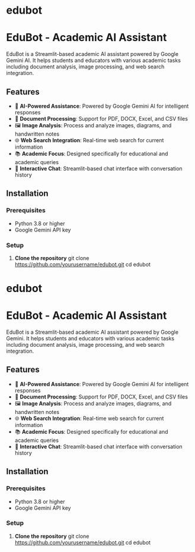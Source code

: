# edubot

# EduBot - Academic AI Assistant

EduBot is a Streamlit-based academic AI assistant powered by Google Gemini AI. It helps students and educators with various academic tasks including document analysis, image processing, and web search integration.

## Features

- 🤖 **AI-Powered Assistance**: Powered by Google Gemini AI for intelligent responses
- 📄 **Document Processing**: Support for PDF, DOCX, Excel, and CSV files
- 🖼️ **Image Analysis**: Process and analyze images, diagrams, and handwritten notes
- 🌐 **Web Search Integration**: Real-time web search for current information
- 📚 **Academic Focus**: Designed specifically for educational and academic queries
- 💬 **Interactive Chat**: Streamlit-based chat interface with conversation history

## Installation

### Prerequisites

- Python 3.8 or higher
- Google Gemini API key

### Setup

1. **Clone the repository**
   git clone https://github.com/yourusername/edubot.git
   cd edubot
# edubot

# EduBot - Academic AI Assistant

EduBot is a Streamlit-based academic AI assistant powered by Google Gemini. It helps students and educators with various academic tasks including document analysis, image processing, and web search integration.

## Features

- 🤖 **AI-Powered Assistance**: Powered by Google Gemini AI for intelligent responses
- 📄 **Document Processing**: Support for PDF, DOCX, Excel, and CSV files
- 🖼️ **Image Analysis**: Process and analyze images, diagrams, and handwritten notes
- 🌐 **Web Search Integration**: Real-time web search for current information
- 📚 **Academic Focus**: Designed specifically for educational and academic queries
- 💬 **Interactive Chat**: Streamlit-based chat interface with conversation history

## Installation

### Prerequisites

- Python 3.8 or higher
- Google Gemini API key

### Setup

1. **Clone the repository**
   git clone https://github.com/yourusername/edubot.git
   cd edubot

